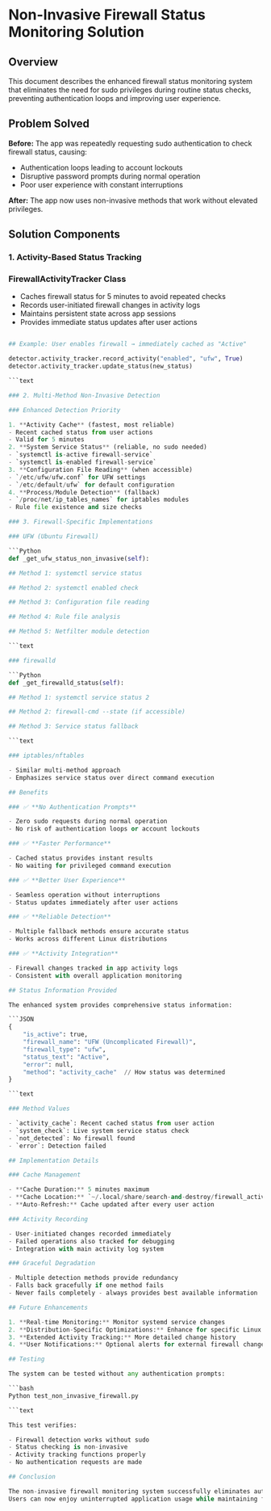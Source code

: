 # Non-Invasive Firewall Status Monitoring Solution

## Overview

This document describes the enhanced firewall status monitoring system that eliminates the need for sudo privileges during routine status checks, preventing authentication loops and improving user experience.

## Problem Solved

**Before:** The app was repeatedly requesting sudo authentication to check firewall status, causing:

- Authentication loops leading to account lockouts
- Disruptive password prompts during normal operation
- Poor user experience with constant interruptions

**After:** The app now uses non-invasive methods that work without elevated privileges.

## Solution Components

### 1. Activity-Based Status Tracking

### FirewallActivityTracker Class

- Caches firewall status for 5 minutes to avoid repeated checks
- Records user-initiated firewall changes in activity logs
- Maintains persistent state across app sessions
- Provides immediate status updates after user actions

```Python

## Example: User enables firewall → immediately cached as "Active"

detector.activity_tracker.record_activity("enabled", "ufw", True)
detector.activity_tracker.update_status(new_status)

```text

### 2. Multi-Method Non-Invasive Detection

### Enhanced Detection Priority

1. **Activity Cache** (fastest, most reliable)
- Recent cached status from user actions
- Valid for 5 minutes
2. **System Service Status** (reliable, no sudo needed)
- `systemctl is-active firewall-service`
- `systemctl is-enabled firewall-service`
3. **Configuration File Reading** (when accessible)
- `/etc/ufw/ufw.conf` for UFW settings
- `/etc/default/ufw` for default configuration
4. **Process/Module Detection** (fallback)
- `/proc/net/ip_tables_names` for iptables modules
- Rule file existence and size checks

### 3. Firewall-Specific Implementations

### UFW (Ubuntu Firewall)

```Python
def _get_ufw_status_non_invasive(self):

## Method 1: systemctl service status

## Method 2: systemctl enabled check

## Method 3: Configuration file reading

## Method 4: Rule file analysis

## Method 5: Netfilter module detection

```text

### firewalld

```Python
def _get_firewalld_status(self):

## Method 1: systemctl service status 2

## Method 2: firewall-cmd --state (if accessible)

## Method 3: Service status fallback

```text

### iptables/nftables

- Similar multi-method approach
- Emphasizes service status over direct command execution

## Benefits

### ✅ **No Authentication Prompts**

- Zero sudo requests during normal operation
- No risk of authentication loops or account lockouts

### ✅ **Faster Performance**

- Cached status provides instant results
- No waiting for privileged command execution

### ✅ **Better User Experience**

- Seamless operation without interruptions
- Status updates immediately after user actions

### ✅ **Reliable Detection**

- Multiple fallback methods ensure accurate status
- Works across different Linux distributions

### ✅ **Activity Integration**

- Firewall changes tracked in app activity logs
- Consistent with overall application monitoring

## Status Information Provided

The enhanced system provides comprehensive status information:

```JSON
{
    "is_active": true,
    "firewall_name": "UFW (Uncomplicated Firewall)",
    "firewall_type": "ufw",
    "status_text": "Active",
    "error": null,
    "method": "activity_cache"  // How status was determined
}

```text

### Method Values

- `activity_cache`: Recent cached status from user action
- `system_check`: Live system service status check
- `not_detected`: No firewall found
- `error`: Detection failed

## Implementation Details

### Cache Management

- **Cache Duration:** 5 minutes maximum
- **Cache Location:** `~/.local/share/search-and-destroy/firewall_activity.JSON`
- **Auto-Refresh:** Cache updated after every user action

### Activity Recording

- User-initiated changes recorded immediately
- Failed operations also tracked for debugging
- Integration with main activity log system

### Graceful Degradation

- Multiple detection methods provide redundancy
- Falls back gracefully if one method fails
- Never fails completely - always provides best available information

## Future Enhancements

1. **Real-time Monitoring:** Monitor systemd service changes
2. **Distribution-Specific Optimizations:** Enhance for specific Linux distributions
3. **Extended Activity Tracking:** More detailed change history
4. **User Notifications:** Optional alerts for external firewall changes

## Testing

The system can be tested without any authentication prompts:

```bash
Python test_non_invasive_firewall.py

```text

This test verifies:

- Firewall detection works without sudo
- Status checking is non-invasive
- Activity tracking functions properly
- No authentication requests are made

## Conclusion

The non-invasive firewall monitoring system successfully eliminates authentication loops while providing accurate, timely firewall status information.
Users can now enjoy uninterrupted application usage while maintaining full firewall monitoring capabilities.

